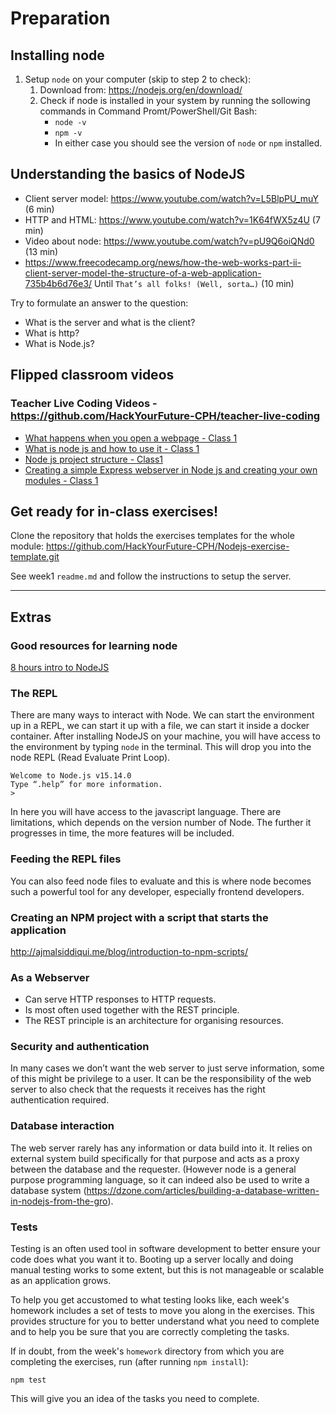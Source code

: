 # Preparation

## Installing node

1. Setup `node` on your computer (skip to step 2 to check):
   1. Download from: https://nodejs.org/en/download/
   2. Check if node is installed in your system by running the sollowing commands in Command Promt/PowerShell/Git Bash:
      - `node -v`
      - `npm -v`
      - In either case you should see the version of `node` or `npm` installed.
      
 ## Understanding the basics of NodeJS

- Client server model: https://www.youtube.com/watch?v=L5BlpPU_muY (6 min)
- HTTP and HTML: https://www.youtube.com/watch?v=1K64fWX5z4U (7 min)
- Video about node: https://www.youtube.com/watch?v=pU9Q6oiQNd0 (13 min)
- https://www.freecodecamp.org/news/how-the-web-works-part-ii-client-server-model-the-structure-of-a-web-application-735b4b6d76e3/ Until `That’s all folks! (Well, sorta…)` (10 min)

Try to formulate an answer to the question:

- What is the server and what is the client?
- What is http?
- What is Node.js?

## Flipped classroom videos

### Teacher Live Coding Videos - https://github.com/HackYourFuture-CPH/teacher-live-coding
- [What happens when you open a webpage - Class 1](https://youtu.be/wdj2LrpKSdg)
- [What is node js and how to use it - Class 1](https://youtu.be/gTa5R1PHIiY)
- [Node js project structure - Class1](https://youtu.be/CUY20f-KBxE)
- [Creating a simple Express webserver in Node js and creating your own modules - Class 1](https://youtu.be/R-dl4-VnZYA)

## Get ready for in-class exercises!
Clone the repository that holds the exercises templates for the whole module: https://github.com/HackYourFuture-CPH/Nodejs-exercise-template.git

See week1 `readme.md` and follow the instructions to setup the server. 
<br>
<hr>

## Extras

### **Good resources for learning node**
[8 hours intro to NodeJS](https://www.youtube.com/watch?v=Oe421EPjeBE)
### **The REPL**
There are many ways to interact with Node. We can start the environment up in a REPL, we can start it up with a file, we can start it inside a docker container.
After installing NodeJS on your machine, you will have access to the environment by typing ````node```` in the terminal. This will drop you into the node REPL (Read Evaluate Print Loop).
````
Welcome to Node.js v15.14.0
Type “.help” for more information.
>
````
In here you will have access to the javascript language. There are limitations, which depends on the version number of Node. The further it progresses in time, the more features will be included.


### **Feeding the REPL files**
You can also feed node files to evaluate and this is where node becomes such a powerful tool for any developer, especially frontend developers.

### **Creating an NPM project with a script that starts the application**
http://ajmalsiddiqui.me/blog/introduction-to-npm-scripts/

### **As a Webserver**
- Can serve HTTP responses to HTTP requests.
- Is most often used together with the REST principle.
- The REST principle is an architecture for organising resources.

### **Security and authentication**
In many cases we don’t want the web server to just serve information, some of this might be privilege to a user. It can be the responsibility of the web server to also check that the requests it receives has the right authentication required.

### **Database interaction**
The web server rarely has any information or data build into it. It relies on external system build specifically for that purpose and acts as a proxy between the database and the requester. (However node is a general purpose programming language, so it can indeed also be used to write a database system (https://dzone.com/articles/building-a-database-written-in-nodejs-from-the-gro).

### **Tests**

Testing is an often used tool in software development to better ensure your code does what you want it to. Booting up a server locally and doing manual testing works to some extent, but this is not manageable or scalable as an application grows.

To help you get accustomed to what testing looks like, each week's homework includes a set of tests to move you along in the exercises. This provides structure for you to better understand what you need to complete and to help you be sure that you are correctly completing the tasks.

If in doubt, from the week's `homework` directory from which you are completing the exercises, run (after running `npm install`):

`npm test`

This will give you an idea of the tasks you need to complete.

